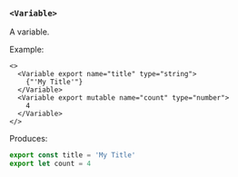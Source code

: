 ### `<Variable>`

A variable.

Example:

```tsx
<>
  <Variable export name="title" type="string">
    {"'My Title'"}
  </Variable>
  <Variable export mutable name="count" type="number">
    4
  </Variable>
</>
```

Produces:

```js
export const title = 'My Title'
export let count = 4
```
